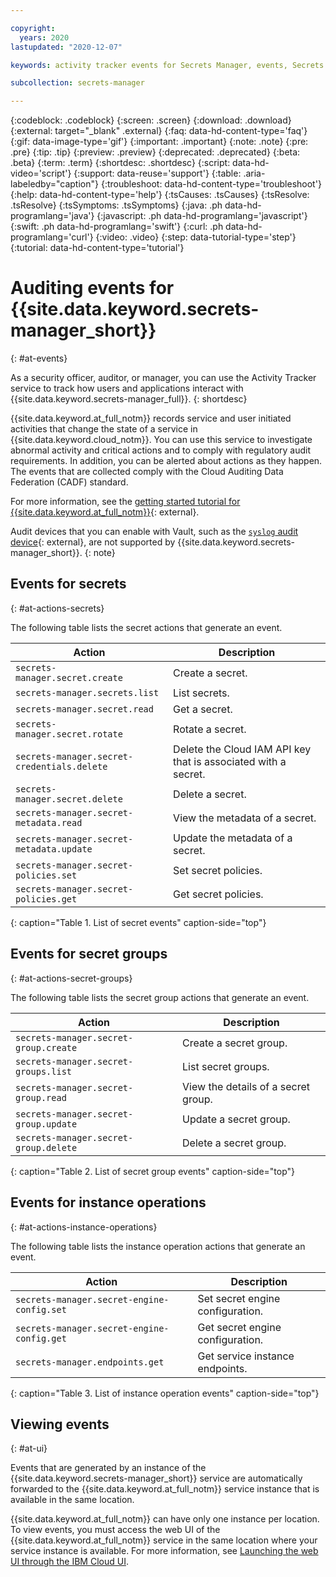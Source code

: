 ```yaml
---

copyright:
  years: 2020
lastupdated: "2020-12-07"

keywords: activity tracker events for Secrets Manager, events, Secrets Manager actions

subcollection: secrets-manager

---
```


{:codeblock: .codeblock}
{:screen: .screen}
{:download: .download}
{:external: target="_blank" .external}
{:faq: data-hd-content-type='faq'}
{:gif: data-image-type='gif'}
{:important: .important}
{:note: .note}
{:pre: .pre}
{:tip: .tip}
{:preview: .preview}
{:deprecated: .deprecated}
{:beta: .beta}
{:term: .term}
{:shortdesc: .shortdesc}
{:script: data-hd-video='script'}
{:support: data-reuse='support'}
{:table: .aria-labeledby="caption"}
{:troubleshoot: data-hd-content-type='troubleshoot'}
{:help: data-hd-content-type='help'}
{:tsCauses: .tsCauses}
{:tsResolve: .tsResolve}
{:tsSymptoms: .tsSymptoms}
{:java: .ph data-hd-programlang='java'}
{:javascript: .ph data-hd-programlang='javascript'}
{:swift: .ph data-hd-programlang='swift'}
{:curl: .ph data-hd-programlang='curl'}
{:video: .video}
{:step: data-tutorial-type='step'}
{:tutorial: data-hd-content-type='tutorial'}

# Auditing events for {{site.data.keyword.secrets-manager_short}}
{: #at-events}

As a security officer, auditor, or manager, you can use the Activity Tracker service to track how users and applications interact with {{site.data.keyword.secrets-manager_full}}.
{: shortdesc}

{{site.data.keyword.at_full_notm}} records service and user initiated activities that change the state of a service in {{site.data.keyword.cloud_notm}}. You can use this service to investigate abnormal activity and critical actions and to comply with regulatory audit requirements. In addition, you can be alerted about actions as they happen. The events that are collected comply with the Cloud Auditing Data Federation (CADF) standard.

For more information, see the [getting started tutorial for {{site.data.keyword.at_full_notm}}](/docs/Activity-Tracker-with-LogDNA?topic=Activity-Tracker-with-LogDNA-getting-started){: external}.

Audit devices that you can enable with Vault, such as the [`syslog` audit device](https://www.vaultproject.io/docs/audit/syslog){: external}, are not supported by {{site.data.keyword.secrets-manager_short}}.
{: note}

## Events for secrets
{: #at-actions-secrets}

The following table lists the secret actions that generate an event.

| Action                                    | Description                                  | 
|-------------------------------------------|----------------------------------------------|
| `secrets-manager.secret.create`            | Create a secret.                              |
| `secrets-manager.secrets.list`              | List secrets.                                 |
| `secrets-manager.secret.read`               | Get a secret.                 |
| `secrets-manager.secret.rotate`             | Rotate a secret.             |
| `secrets-manager.secret-credentials.delete` | Delete the Cloud IAM API key that is associated with a secret. |
| `secrets-manager.secret.delete`             | Delete a secret.                              |
| `secrets-manager.secret-metadata.read`      | View the metadata of a secret.               |
| `secrets-manager.secret-metadata.update`    | Update the metadata of a secret.             |
| `secrets-manager.secret-policies.set`       | Set secret policies.                          |
| `secrets-manager.secret-policies.get`       | Get secret policies.                          |
{: caption="Table 1. List of secret events" caption-side="top"}


## Events for secret groups
{: #at-actions-secret-groups}

The following table lists the secret group actions that generate an event.

| Action                              | Description                        | 
|-------------------------------------|------------------------------------|
| `secrets-manager.secret-group.create` | Create a secret group.              |
| `secrets-manager.secret-groups.list`  | List secret groups.                 |
| `secrets-manager.secret-group.read`   | View the details of a secret group. |
| `secrets-manager.secret-group.update` | Update a secret group.              |
| `secrets-manager.secret-group.delete` | Delete a secret group.              |
{: caption="Table 2. List of secret group events" caption-side="top"}


## Events for instance operations
{: #at-actions-instance-operations}

The following table lists the instance operation actions that generate an event.

| Action                                   | Description                        | 
|------------------------------------------|------------------------------------|
| `secrets-manager.secret-engine-config.set` | Set secret engine configuration.    |
| `secrets-manager.secret-engine-config.get` | Get secret engine configuration.    |
| `secrets-manager.endpoints.get`            | Get service instance endpoints.     |
{: caption="Table 3. List of instance operation events" caption-side="top"}

## Viewing events
{: #at-ui}

 



Events that are generated by an instance of the {{site.data.keyword.secrets-manager_short}} service are automatically forwarded to the {{site.data.keyword.at_full_notm}} service instance that is available in the same location.

{{site.data.keyword.at_full_notm}} can have only one instance per location. To view events, you must access the web UI of the {{site.data.keyword.at_full_notm}} service in the same location where your service instance is available. For more information, see [Launching the web UI through the IBM Cloud UI](/docs/Activity-Tracker-with-LogDNA?topic=Activity-Tracker-with-LogDNA-launch#launch_cloud_ui).



